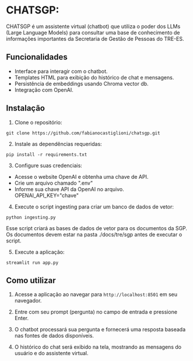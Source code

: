 # CHATSGP: 

CHATSGP é um assistente virtual (chatbot) que utiliza o poder dos LLMs (Large Language Models) para consultar uma base de conhecimento de informações 
importantes da Secretaria de Gestão de Pessoas do TRE-ES. 


## Funcionalidades

- Interface para interagir com o chatbot.
- Templates HTML para exibição do histórico de chat e mensagens.
- Persistência de embeddings usando Chroma vector db.
- Integração com OpenAI.

## Instalação

1. Clone o repositório:

```
git clone https://github.com/fabianocastiglioni/chatsgp.git
```

2. Instale as dependências requeridas:

```
pip install -r requirements.txt
```

3. Configure suas credenciais:

- Acesse o website OpenAI e obtenha uma chave de API.
- Crie um arquivo chamado ".env"
- Informe sua chave API da OpenAI no arquivo.      
  OPENAI_API_KEY="chave"

4. Execute o script ingesting para criar um banco de dados de vetor:

```
python ingesting.py
```

Esse script criará as bases de dados de vetor para os documentos da SGP. 
Os documentos devem estar na pasta ./docs/tre/sgp antes de executar o script.

5. Execute a aplicação:

```
streamlit run app.py
```

## Como utilizar

1. Acesse a aplicação ao navegar para `http://localhost:8501` em seu navegador.

2. Entre com seu prompt (pergunta) no campo de entrada e pressione Enter.

3. O chatbot processará sua pergunta e fornecerá uma resposta baseada nas fontes de dados disponíveis.

4. O histórico do chat será exibido na tela, mostrando as mensagens do usuário e do assistente virtual.

